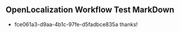 ## OpenLocalization Workflow Test MarkDown
* fce061a3-d9aa-4b1c-97fe-d5fadbce835a thanks!

<!--HONumber=Jul16_HO4-->



